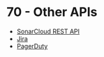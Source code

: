 # 70 - Other APIs

- [SonarCloud REST API](https://docs.sonarsource.com/sonarcloud/advanced-setup/web-api/)
- [Jira](https://developer.atlassian.com/cloud/jira/platform/rest/v3/intro/#authentication)
- [PagerDuty](https://developer.pagerduty.com/api-reference)